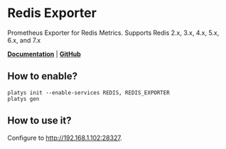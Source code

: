 # Redis Exporter 

Prometheus Exporter for Redis Metrics. Supports Redis 2.x, 3.x, 4.x, 5.x, 6.x, and 7.x 

 **[Documentation](https://github.com/oliver006/redis_exporter)** | **[GitHub](https://github.com/oliver006/redis_exporter)**

## How to enable?

```
platys init --enable-services REDIS, REDIS_EXPORTER
platys gen
```

## How to use it?

Configure  to <http://192.168.1.102:28327>.